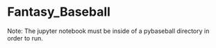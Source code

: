 # Fantasy_Baseball

Note: The jupyter notebook must be inside of a pybaseball directory in order to run.
